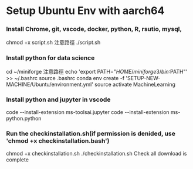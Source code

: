 #
# Setup Ubuntu Env with aarch64 
### Install Chrome, git, vscode, docker, python, R, rsutio, mysql, 
chmod +x script.sh
注意路徑
./script.sh
### Install python for data science
cd ~/miniforge
注意路徑
echo 'export PATH="$HOME/miniforge3/bin:$PATH"' >> ~/.bashrc
source .bashrc
conda env create -f 'SETUP-NEW-MACHINE/Ubuntu/environment.yml'
source activate MachineLearning

### Install python and jupyter in vscode
code --install-extension ms-toolsai.jupyter
code --install-extension ms-python.python

### Run the checkinstallation.sh(if permission is denided, use 'chmod +x checkinstallation.bash')
chmod +x checkinstallation.sh
./checkinstallation.sh
Check all download is complete
